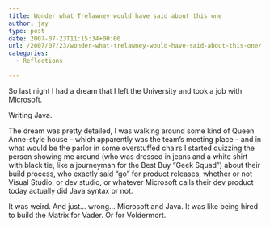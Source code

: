 ```yaml
---
title: Wonder what Trelawney would have said about this one
author: jay
type: post
date: 2007-07-23T11:15:34+00:00
url: /2007/07/23/wonder-what-trelawney-would-have-said-about-this-one/
categories:
  - Reflections

---
```

So last night I had a dream that I left the University and took a job with Microsoft.

Writing Java.

The dream was pretty detailed, I was walking around some kind of Queen Anne-style house &#8211; which apparently was the team’s meeting place &#8211; and in what would be the parlor in some overstuffed chairs I started quizzing the person showing me around (who was dressed in jeans and a white shirt with black tie, like a journeyman for the Best Buy “Geek Squad”) about their build process, who exactly said “go” for product releases, whether or not Visual Studio, or dev studio, or whatever Microsoft calls their dev product today actually did Java syntax or not.

It was weird. And just… wrong… Microsoft and Java. It was like being hired to build the Matrix for Vader. Or for Voldermort.